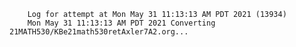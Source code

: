         Log for attempt at Mon May 31 11:13:13 AM PDT 2021 (13934)
        Mon May 31 11:13:13 AM PDT 2021 Converting 21MATH530/KBe21math530retAxler7A2.org...
